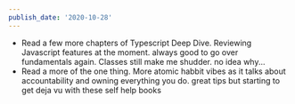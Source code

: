 ```yaml
---
publish_date: '2020-10-28'
---
```

- Read a few more chapters of Typescript Deep Dive. Reviewing Javascript features at the moment. always good to go over fundamentals again. Classes still make me shudder. no idea why...
- Read a more of the one thing. More atomic habbit vibes as it talks about accountability and owning everything you do. great tips but starting to get deja vu with these self help books
